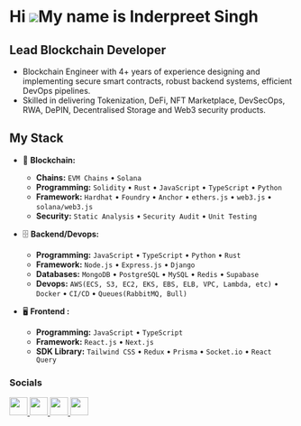 Hi ![](https://user-images.githubusercontent.com/18350557/176309783-0785949b-9127-417c-8b55-ab5a4333674e.gif)My name is Inderpreet Singh
===========================================================================================================================================

Lead Blockchain Developer
--------------------------------

- Blockchain Engineer with 4+ years of experience designing and implementing secure smart contracts, robust backend systems, efficient DevOps pipelines. 
- Skilled in delivering Tokenization, DeFi, NFT Marketplace, DevSecOps, RWA, DePIN, Decentralised Storage and Web3 security products.

## My Stack

- 🎡 **Blockchain:**
  - **Chains:** `EVM Chains` • `Solana`
  - **Programming:** `Solidity` • `Rust` • `JavaScript` • `TypeScript` • `Python`
  - **Framework:** `Hardhat` • `Foundry` • `Anchor` • `ethers.js` • `web3.js` • `solana/web3.js`
  - **Security:** `Static Analysis` • `Security Audit` • `Unit Testing`

- 🗄️ **Backend/Devops:**
  - **Programming:** `JavaScript` • `TypeScript` • `Python` • `Rust`
  - **Framework:** `Node.js` • `Express.js` • `Django`
  - **Databases:** `MongoDB` • `PostgreSQL` • `MySQL` • `Redis` • `Supabase`
  - **Devops:** `AWS(ECS, S3, EC2, EKS, EBS, ELB, VPC, Lambda, etc)` • `Docker` • `CI/CD` • `Queues(RabbitMQ, Bull)`

- 🖥 **Frontend :**
  - **Programming:** `JavaScript` • `TypeScript`
  - **Framework:** `React.js` • `Next.js`
  - **SDK Library:** `Tailwind CSS` • `Redux` • `Prisma` • `Socket.io` • `React Query`

### Socials

<p align="left">
  <a href="https://www.github.com/singhonchain" target="_blank" rel="noreferrer">
    <img src="https://raw.githubusercontent.com/danielcranney/readme-generator/main/public/icons/socials/github.svg" width="32" height="32" />
  </a>
  <a href="https://www.linkedin.com/in/singhonchain/" target="_blank" rel="noreferrer">
    <img src="https://raw.githubusercontent.com/danielcranney/readme-generator/main/public/icons/socials/linkedin.svg" width="32" height="32" />
  </a>
  <a href="https://www.twitter.com/singhonchain" target="_blank" rel="noreferrer">
    <img src="https://raw.githubusercontent.com/danielcranney/readme-generator/main/public/icons/socials/twitter.svg" width="32" height="32" />
  </a>
  <a href="https://t.me/singhonchain" target="_blank" rel="noreferrer">
    <img src="https://cdn.jsdelivr.net/npm/simple-icons@3.1.0/icons/telegram.svg" width="32" height="32" />
  </a>
</p>
